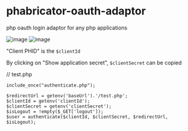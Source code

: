 # phabricator-oauth-adaptor
php oauth login adaptor for any php applications

![image](https://user-images.githubusercontent.com/4509346/143194950-d1355d76-91c8-433a-8a99-ba3b1fb93416.png)
![image](https://user-images.githubusercontent.com/4509346/143195005-db8a899e-d551-46a8-a5e8-823715350828.png)


"Client PHID" is the `$clientId`

By clicking on "Show application secret", `$clientSecret` can be copied


// test.php

    include_once("authenticate.php");

    $redirectUrl = getenv('baseUrl').'/test.php';
    $clientId = getenv('clientId');
    $clientSecret = getenv('clientSecret');
    $isLogout = !empty($_GET['logout']);
    $user = authenticate($clientId, $clientSecret, $redirectUrl, $isLogout);



